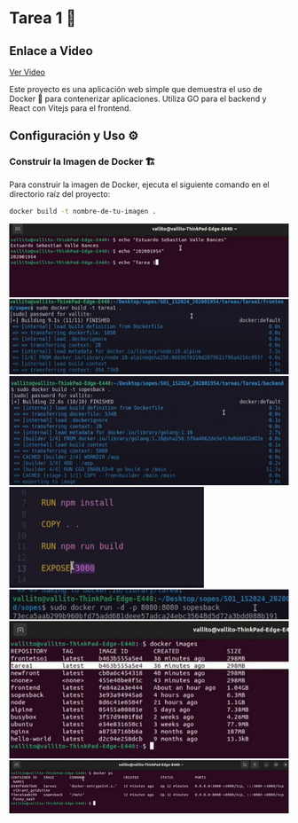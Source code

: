 # Tarea 1 🐳

## Enlace a Video 
[Ver Video](https://youtu.be/vEamAlFj7HE?si=LaNXv_rPlXgzEf9A)


Este proyecto es una aplicación web simple que demuestra el uso de Docker 🐳 para contenerizar aplicaciones. Utiliza GO para el backend y React con Vitejs para el frontend.

## Configuración y Uso ⚙️

### Construir la Imagen de Docker 🏗️

Para construir la imagen de Docker, ejecuta el siguiente comando en el directorio raíz del proyecto:

```bash
docker build -t nombre-de-tu-imagen .
```
![Texto alternativo](https://github.com/Vallit0/SO1_1S2024_202001954/blob/main/tareas/Tarea1/images/image1.png)
![Texto alternativo](https://github.com/Vallit0/SO1_1S2024_202001954/blob/main/tareas/Tarea1/images/image2.png)
![Texto alternativo](https://github.com/Vallit0/SO1_1S2024_202001954/blob/main/tareas/Tarea1/images/image3.png)
![Texto alternativo](https://github.com/Vallit0/SO1_1S2024_202001954/blob/main/tareas/Tarea1/images/image4.png)
![Texto alternativo](https://github.com/Vallit0/SO1_1S2024_202001954/blob/main/tareas/Tarea1/images/image5.png)
![Texto alternativo](https://github.com/Vallit0/SO1_1S2024_202001954/blob/main/tareas/Tarea1/images/image6.png)
![Texto alternativo](https://github.com/Vallit0/SO1_1S2024_202001954/blob/main/tareas/Tarea1/images/image7.png)

